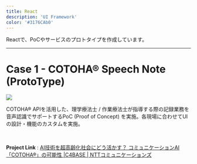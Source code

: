```yaml
---
title: React
description: 'UI Framework'
color: '#3176CAb0'
---
```


Reactで、PoCやサービスのプロトタイプを作成しています。

---

# Case 1 - COTOHA® Speech Note (ProtoType)

![](/gallary/react/SpeechNote.png)


COTOHA® APIを活用した、理学療法士 / 作業療法士が指導する際の記録業務を音声認識でサポートするPoC (Proof of Concept) を実施。各現場に合わせてUIの設計・機能のカスタムを実施。  
  
<br />  

**Project Link** : [AI技術を超高齢化社会にどう活かす？ コミュニケーションAI「COTOHA®」の可能性 |C4BASE | NTTコミュニケーションズ](https://www.ntt.com/business/lp/mirai_biz/project/project_11.html)

